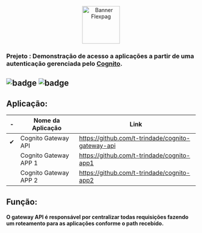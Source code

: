 <p align="center">
 <img src="https://cdn.freebiesupply.com/logos/large/2x/aws-cognito-logo-png-transparent.png" width="100" alt="Banner Flexpag">
</p>

### Prejeto : Demonstração de acesso a aplicações a partir de uma autenticação gerenciada pelo [Cognito](https://aws.amazon.com/pt/cognito/).  

![badge](https://img.shields.io/badge/Java-000000?style=for-the-badge&logo=openjdk&logoColor=white)
![badge](https://img.shields.io/badge/Spring-6DB33F?style=for-the-badge&logo=spring&logoColor=white)
---

## Aplicação:

|    -   | Nome da Aplicação      |                      Link                       |
|--------|------------------------|-------------------------------------------------|
|&#10004;|Cognito Gateway API     |https://github.com/t-trindade/cognito-gateway-api|
|        |Cognito Gateway APP 1   |https://github.com/t-trindade/cognito-app1       |
|        |Cognito Gateway APP 2   |https://github.com/t-trindade/cognito-app2       |

## Função:

#### O gateway API é responsável por centralizar todas requisições fazendo um roteamento para as aplicações conforme o path recebido.


